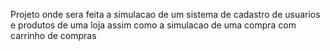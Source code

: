 Projeto onde sera feita a simulacao de um sistema de cadastro de usuarios e produtos de uma loja assim como a simulacao de uma compra com carrinho de compras